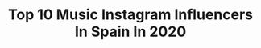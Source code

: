 ---
title: Top 10 Music Instagram Influencers In Spain In 2020
description: >-
  Find top music Instagram influencers in Spain in 2020. Most popular hashtags: #yomequedoencasa #music #picoftheday #lavozkids.
platform: Instagram
profiles:
  - username: "adrianfyrla"
    fullname: >-
      FYRLA
    location: "Spain"
    followers: 327744
    engagement: 629
    commentsToLikes: 0.052192
    avatar: "https://scontent-lht6-1.cdninstagram.com/v/t51.2885-19/s320x320/49933683_1556459491165286_3755843428840112128_n.jpg?_nc_ht=scontent-lht6-1.cdninstagram.com&_nc_ohc=_KfMTtkfrtgAX9_goOR&oh=5a350fda9bce68f0da259f3af4f8dbed&oe=5EBA4973"
    verified: true
    hashtags: "#homestudio, #teamfyrla, #quedada, #show"
  - username: "angiecorine"
    fullname: >-
      ANGIE CORINE
    location: "Spain"
    followers: 637945
    engagement: 1147
    commentsToLikes: 0.040050
    avatar: "https://scontent-ams4-1.cdninstagram.com/v/t51.2885-19/s320x320/83130573_187987769250437_3798436443420884992_n.jpg?_nc_ht=scontent-ams4-1.cdninstagram.com&_nc_ohc=ZOAFR4_f_w0AX8Gp4kJ&oh=a78399c32a143b8f8089f10564c95488&oe=5E85A5F3"
    verified: false
    hashtags: ""
  - username: "alex_whiite"
    fullname: >-
      🔥 Alex White 🔥
    location: "Spain"
    followers: 10954
    engagement: 1233
    commentsToLikes: 0.127157
    avatar: "https://instagram.fkul16-1.fna.fbcdn.net/v/t51.2885-19/s320x320/79504092_1090489917961154_528035060465532928_n.jpg?_nc_ht=instagram.fkul16-1.fna.fbcdn.net&_nc_ohc=pR1DZvw9LpAAX8j4rsO&oh=1e0c24ac44522fc3993bcf61e4bed46e&oe=5E9CA6F1"
    verified: false
    hashtags: ""
  - username: "sifercypher"
    fullname: >-
      SIFER
    location: "Spain"
    followers: 2765
    engagement: 2037
    commentsToLikes: 0.138580
    avatar: "https://scontent-ams4-1.cdninstagram.com/v/t51.2885-19/s320x320/67423489_2246459658904528_2277299184845455360_n.jpg?_nc_ht=scontent-ams4-1.cdninstagram.com&_nc_ohc=ABbvXuMmF-8AX9iM4yq&oh=aecd53635a422fa46f39453ff633e173&oe=5EBB5451"
    verified: false
    hashtags: "#canaryisland, #battle, #funk, #expottato"
  - username: "guillembolto"
    fullname: >-
      Boltó Grande, me
    location: "Spain"
    followers: 32269
    engagement: 1346
    commentsToLikes: 0.039868
    avatar: "https://scontent-amt2-1.cdninstagram.com/v/t51.2885-19/s320x320/54732551_324952311543845_5294810050143977472_n.jpg?_nc_ht=scontent-amt2-1.cdninstagram.com&_nc_ohc=iN3mWftTEfkAX_y-Wnj&oh=b312a3ff8c9d92958e6a5a1ae3816189&oe=5EB8F7C8"
    verified: false
    hashtags: "#lamerce2019, #doctorprats, #lamerce"
  - username: "daviddancos"
    fullname: >-
      David Dancos
    location: "Spain"
    followers: 23692
    engagement: 449
    commentsToLikes: 0.088723
    avatar: "https://scontent-amt2-1.cdninstagram.com/v/t51.2885-19/s320x320/66950400_656283571520191_498207899869249536_n.jpg?_nc_ht=scontent-amt2-1.cdninstagram.com&_nc_ohc=ZMJBd50qjWAAX_Djw2t&oh=36168a0a66f0c2030efeb7328a340cd0&oe=5EB9DC90"
    verified: false
    hashtags: "#focus, #24"
  - username: "jasgnet"
    fullname: >-
      Juan Antonio 🛫♏
    location: "Spain"
    followers: 5836
    engagement: 1942
    commentsToLikes: 0.040618
    avatar: "https://scontent-ams4-1.cdninstagram.com/v/t51.2885-19/s320x320/66422308_2298339597096176_7686716941179813888_n.jpg?_nc_ht=scontent-ams4-1.cdninstagram.com&_nc_ohc=Y8ocWAaqOlEAX9WpMID&oh=a65108b2ff7dc2a932f768c2b7bace66&oe=5EBB1810"
    verified: false
    hashtags: "#goodday, #style, #window, #airport"
  - username: "diegoorey_"
    fullname: >-
      Diego Rey
    location: "Spain"
    followers: 11166
    engagement: 1120
    commentsToLikes: 0.055586
    avatar: "https://scontent-ams4-1.cdninstagram.com/v/t51.2885-19/s320x320/83396999_213283206449918_1857713478828032000_n.jpg?_nc_ht=scontent-ams4-1.cdninstagram.com&_nc_ohc=xgK-OK5tKlEAX8sN6pL&oh=c894302f93c90a188a7d861459c8fd76&oe=5EB99FBB"
    verified: false
    hashtags: "#music, #sing, #piano, #voiceover"
  - username: "melani_official_"
    fullname: >-
      Melani Garcia
    location: "Spain"
    followers: 84925
    engagement: 558
    commentsToLikes: 0.033314
    avatar: "https://scontent-lhr8-1.cdninstagram.com/v/t51.2885-19/s320x320/65872070_654199418414288_336851342972682240_n.jpg?_nc_ht=scontent-lhr8-1.cdninstagram.com&_nc_ohc=0hDB8RgmanAAX9TBwa8&oh=0293b2069a649eb21e179bfc61d06001&oe=5EB9C4AD"
    verified: true
    hashtags: "#volar, #esc2020, #preparty, #deellosaprendi"
  - username: "manueelmt"
    fullname: >-
      No E’ Fuma 🚭 EMETE 🔌 D'METTAL🛡
    location: "Spain"
    followers: 24947
    engagement: 383
    commentsToLikes: 0.188592
    avatar: "https://scontent-lhr8-1.cdninstagram.com/v/t51.2885-19/s320x320/59440890_1998360413623660_3120397137586683904_n.jpg?_nc_ht=scontent-lhr8-1.cdninstagram.com&_nc_ohc=82UkFH2d3IYAX8Qzbd5&oh=eea1a415b2829adbb1cf7350313ec850&oe=5EB93F08"
    verified: false
    hashtags: "#yhlqmdlg, #repost, #macetitachallenge, #lacarne"
---
